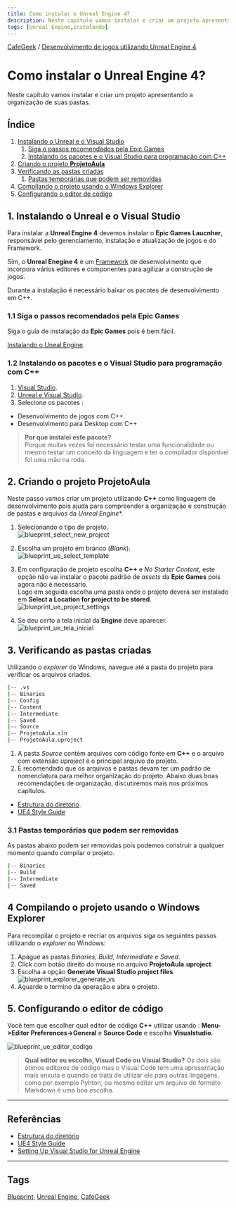 ```yaml
---
title: Como instalar o Unreal Engine 4?
description: Neste capítulo vamos instalar e criar um projeto apresentando a organização de suas pastas.
tags: [Unreal Engine,instalando]
---
```


[CafeGeek](https://myerco.github.io/CafeGeek)  / [Desenvolvimento de jogos utilizando Unreal Engine 4](https://myerco.github.io/CafeGeek/ue4_blueprint/index.html)
# Como instalar o Unreal Engine 4?
Neste capítulo vamos instalar e criar um projeto apresentando a organização de suas pastas.

## Índice
1. [Instalando o Unreal e o Visual Studio](#1)
    1. [Siga o passos recomendados pela Epic Games](#11)
    1. [Instalando os pacotes e o Visual Studio para programação com C++](#12)    
1. [Criando o projeto **ProjetoAula**](#2)
1. [Verificando as pastas criadas](#3)
    1. [Pastas temporárias que podem ser removidas](#31)
1. [Compilando o projeto usando o Windows Explorer](#4)    
1. [Configurando o editor de código](#5)

<a name="1"></a>
## 1. Instalando o Unreal e o Visual Studio
Para instalar a **Unreal Engine 4** devemos instalar o **Epic Games Laucnher**, responsável pelo gerenciamento, instalação e atualização de jogos e do Framework.

Sim, o **Unreal Enegine 4** é um [Framework](https://pt.wikipedia.org/wiki/Framework) de desenvolvimento que incorpora vários editores e componentes para agilizar a construção de jogos.

Durante a instalação é necessário baixar os pacotes de desenvolvimento em C++.

<a name="11"></a>
### 1.1 Siga o passos recomendados pela Epic Games
Siga o guia de instalação da **Epic Games** pois é bem fácil.   

[Instalando o Uneal Engine](https://docs.unrealengine.com/en-US/GettingStarted/Installation/index.html).

<a name="12"></a>
### 1.2 Instalando os pacotes e o Visual Studio para programação com C++
1. [Visual Studio](https://visualstudio.microsoft.com/pt-br/?rr=https%3A%2F%2Fwww.google.com%2F).
1. [Unreal e Visual Studio](https://docs.unrealengine.com/en-US/Programming/Development/VisualStudioSetup/index.html).
1. Selecione os pacotes :
  - Desenvolvimento de jogos com C++.
  - Desenvolvimento para Desktop com C++   
  > **Por que instalei este pacote?**    
  Porque muitas vezes foi necessário testar uma funcionalidade ou mesmo testar um conceito da linguagem e ter o compilador disponível foi uma mão na roda.

<a name="2"></a>
## 2. Criando o projeto ProjetoAula
Neste passo vamos criar um projeto utilizando **C++** como linguagem de desenvolvimento pois ajuda para compreender a organização e construção de pastas e arquivos da *Unreal Engine**.  

1. Selecionando o tipo de projeto.    
![blueprint_select_new_project](https://myerco.github.io/CafeGeek/ue4_blueprint/imagens/projeto/blueprint_ue_select_new_project.jpg)

1. Escolha um projeto em branco (*Blank*).  
 ![blueprint_ue_select_template](https://myerco.github.io/CafeGeek/ue4_blueprint/imagens/projeto/blueprint_ue_select_template.jpg)

1. Em configuração de projeto escolha **C++** e *No Starter Content*, este opção não vai instalar o pacote padrão de *assets* da **Epic Games** pois agora não é necessário.    
Logo em seguida escolha uma pasta onde o projeto deverá ser instalado em **Select a Location for project to be stored**.       
![blueprint_ue_project_settings](https://myerco.github.io/CafeGeek/ue4_blueprint/imagens/projeto/blueprint_ue_project_settings.jpg)

1. Se deu certo a tela inicial da **Engine** deve aparecer.  
![blueprint_ue_tela_inicial](https://myerco.github.io/CafeGeek/ue4_blueprint/imagens/projeto/blueprint_ue_tela_inicial.jpg)

<a name="3"></a>
## 3. Verificando as pastas criadas
Utilizando o *explorer* do Windows, navegue até a pasta do projeto para verificar os arquivos criados.

```bash
|-- .vs
|-- Binaries
|-- Config
|-- Content
|-- Intermediate
|-- Saved
|-- Source
|-- ProjetoAula.sln
|-- ProjetoAula.uproject
```
1. A pasta *Source* contém arquivos com código
fonte em **C++** e o arquivo com extensão *uproject* é o principal arquivo do projeto.    
1. É recomendado que os arquivos e pastas devam ter um padrão de nomenclatura para melhor organização do projeto.
  Abaixo duas boas recomendações de organização, discutiremos mais nos próximos capítulos.    
  - [Estrutura do diretório](https://docs.unrealengine.com/en-US/Engine/Basics/DirectoryStructure/index.html).
  - [UE4 Style Guide](https://github.com/Allar/ue4-style-guide/blob/master/README.md#unreal-engine-4-linter-plugin)

<a name="31"></a>
### 3.1 Pastas temporárias que podem ser removidas
As pastas abaixo podem ser removidas pois podemos construir a qualquer momento quando compilar o projeto.
```bash
|-- Binaries
|-- Build
|-- Intermediate
|-- Saved
```
<a name="4"></a>
## 4 Compilando o projeto usando o Windows Explorer
Para recompilar o projeto e recriar os arquivos siga os seguintes passos utilizando o *explorer* no Windows:
1. Apague as pastas *Binaries, Build, Intermediate* e *Saved*.
1. Click com botão direito do mouse no arquivo **ProjetoAula.uproject**.
1. Escolha a opção **Generate Visual Studio project files**.  
![blueprint_explorer_generate_vs](https://myerco.github.io/CafeGeek/ue4_blueprint/imagens/projeto/blueprint_explorer_generate_vs.jpg)
1. Aguarde o termino da operação e abra o projeto.

<a name="5"></a>
## 5. Configurando o editor de código
Você tem que escolher qual editor de código **C++** utilizar usando :
**Menu->Editor Preferences->General** e **Source Code** e escolha **Visualstudio**.

![blueprint_ue_editor_codigo](https://myerco.github.io/CafeGeek//ue4_blueprint/imagens/projeto/blueprint_ue_editor_codigo.jpg)

>**Qual editor eu escolho, Visual Code ou Visual Studio?**
Os dois são ótimos editores de código mas o Visual Code tem uma apresentação mais enxuta e quando se trata de utilizar ele para outras lingagens, como por exemplo Pyhton, ou mesmo editar um arquivo de formato Markdown é uma boa escolha.

***
## Referências

- [Estrutura do diretório](https://docs.unrealengine.com/en-US/Engine/Basics/DirectoryStructure/index.html)  
- [UE4 Style Guide](https://github.com/Allar/ue4-style-guide/blob/master/README.md#unreal-engine-4-linter-plugin)
- [Setting Up Visual Studio for Unreal Engine](https://docs.unrealengine.com/en-US/Programming/Development/VisualStudioSetup/index.html)

***
## Tags
[Blueprint](https://myerco.github.io/CafeGeek/ue4_blueprint/blueprint.html), [Unreal Engine](https://myerco.github.io/CafeGeek/ue4_blueprint/index.html), [CafeGeek](https://myerco.github.io/CafeGeek/)
